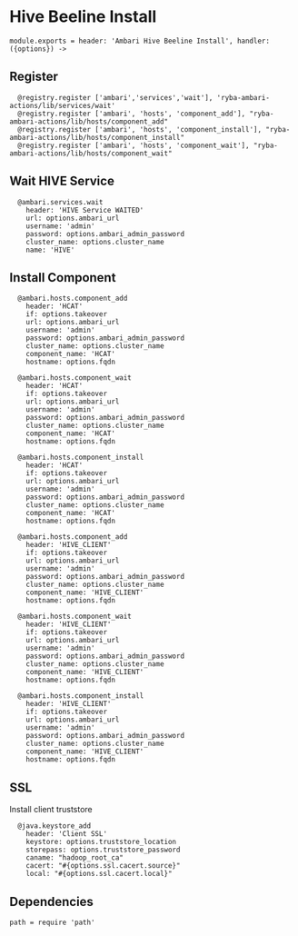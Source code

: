 
# Hive Beeline Install

    module.exports = header: 'Ambari Hive Beeline Install', handler: ({options}) ->

## Register

      @registry.register ['ambari','services','wait'], 'ryba-ambari-actions/lib/services/wait'
      @registry.register ['ambari', 'hosts', 'component_add'], "ryba-ambari-actions/lib/hosts/component_add"
      @registry.register ['ambari', 'hosts', 'component_install'], "ryba-ambari-actions/lib/hosts/component_install"
      @registry.register ['ambari', 'hosts', 'component_wait'], "ryba-ambari-actions/lib/hosts/component_wait"

## Wait HIVE Service

      @ambari.services.wait
        header: 'HIVE Service WAITED'
        url: options.ambari_url
        username: 'admin'
        password: options.ambari_admin_password
        cluster_name: options.cluster_name
        name: 'HIVE'

## Install Component

      @ambari.hosts.component_add
        header: 'HCAT'
        if: options.takeover
        url: options.ambari_url
        username: 'admin'
        password: options.ambari_admin_password
        cluster_name: options.cluster_name
        component_name: 'HCAT'
        hostname: options.fqdn
        
      @ambari.hosts.component_wait
        header: 'HCAT'
        if: options.takeover
        url: options.ambari_url
        username: 'admin'
        password: options.ambari_admin_password
        cluster_name: options.cluster_name
        component_name: 'HCAT'
        hostname: options.fqdn

      @ambari.hosts.component_install
        header: 'HCAT'
        if: options.takeover
        url: options.ambari_url
        username: 'admin'
        password: options.ambari_admin_password
        cluster_name: options.cluster_name
        component_name: 'HCAT'
        hostname: options.fqdn

      @ambari.hosts.component_add
        header: 'HIVE_CLIENT'
        if: options.takeover
        url: options.ambari_url
        username: 'admin'
        password: options.ambari_admin_password
        cluster_name: options.cluster_name
        component_name: 'HIVE_CLIENT'
        hostname: options.fqdn

      @ambari.hosts.component_wait
        header: 'HIVE_CLIENT'
        if: options.takeover
        url: options.ambari_url
        username: 'admin'
        password: options.ambari_admin_password
        cluster_name: options.cluster_name
        component_name: 'HIVE_CLIENT'
        hostname: options.fqdn

      @ambari.hosts.component_install
        header: 'HIVE_CLIENT'
        if: options.takeover
        url: options.ambari_url
        username: 'admin'
        password: options.ambari_admin_password
        cluster_name: options.cluster_name
        component_name: 'HIVE_CLIENT'
        hostname: options.fqdn

## SSL
Install client truststore

      @java.keystore_add
        header: 'Client SSL'
        keystore: options.truststore_location
        storepass: options.truststore_password
        caname: "hadoop_root_ca"
        cacert: "#{options.ssl.cacert.source}"
        local: "#{options.ssl.cacert.local}"

## Dependencies

    path = require 'path'
